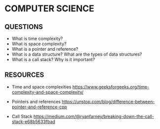 # COMPUTER SCIENCE

## QUESTIONS

- What is time complexity?
- What is space complexity?
- What is a pointer and reference?
- What is a data structure? What are the types of data structures?
- What is a call stack? Why is it important?

## RESOURCES

- Time and space complexities
  https://www.geeksforgeeks.org/time-complexity-and-space-complexity/

- Pointers and references
  https://unstop.com/blog/difference-between-pointer-and-reference-cpp

- Call Stack
  https://medium.com/@ryanfarney/breaking-down-the-call-stack-e68b5633fbad
